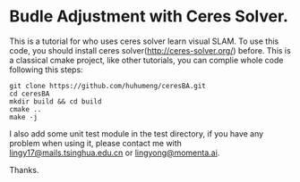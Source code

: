 # Budle Adjustment with Ceres Solver.

This is a tutorial for who uses ceres solver learn visual SLAM.
To use this code, you should install ceres solver(http://ceres-solver.org/) before. This is a classical cmake project, like other tutorials, you can complie whole code following this steps:

```linux
git clone https://github.com/huhumeng/ceresBA.git
cd ceresBA
mkdir build && cd build
cmake ..
make -j
```

I also add some unit test module in the test directory, if you have any problem when using it, please contact me with lingy17@mails.tsinghua.edu.cn or lingyong@momenta.ai.

Thanks.